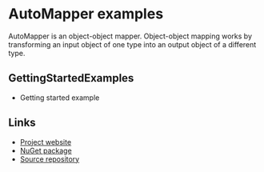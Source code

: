 # AutoMapper examples

AutoMapper is an object-object mapper. Object-object mapping works by transforming an input object of one type into an output object of a different type.

## GettingStartedExamples

- Getting started example

## Links

- [Project website](https://automapper.org/)
- [NuGet package](https://www.nuget.org/packages/automapper/)
- [Source repository](https://github.com/AutoMapper/AutoMapper)
